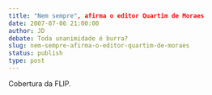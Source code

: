 ```yaml
---
title: "Nem sempre", afirma o editor Quartim de Moraes
date: 2007-07-06 21:00:00
author: JD
debate: Toda unanimidade é burra?
slug: nem-sempre-afirma-o-editor-quartim-de-moraes
status: publish 
type: post
---
```


  
Cobertura da FLIP.
